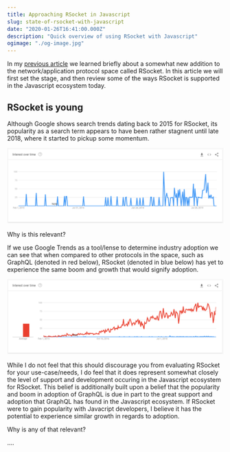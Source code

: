 ```yaml
---
title: Approaching RSocket in Javascript
slug: state-of-rsocket-with-javascript
date: "2020-01-26T16:41:00.000Z"
description: "Quick overview of using RSocket with Javascript"
ogimage: "./og-image.jpg"
---
```


In my [previous article](/reviewing-distributed-system-architectures) we learned briefly about a somewhat new addition to the network/application protocol space called RSocket. In this article we will first set the stage, and then review some of the ways RSocket is supported in the Javascript ecosystem today.

## RSocket is young

Although Google shows search trends dating back to 2015 for RSocket, its popularity as a search term appears to have been rather stagnent until late 2018, where it started to pickup some momentum.

![graph showing rsocket search popularity on Google Trends](./rsocket-search-trends.png)

Why is this relevant?

If we use Google Trends as a tool/lense to determine industry adoption we can see that when compared to other protocols in the space, such  as GraphQL (denoted in red below), RSocket (denoted in blue below) has yet to experience the same boom and growth that would signify adoption.

![graph showing rsocket vs graphql search popularity on Google Trends](./rsocket-search-trends-vs-graphql.png)

While I do not feel that this should discourage you from evaluating RSocket for your use-case/needs, I do feel that it does represent somewhat closely the level of support and development occuring in the Javascript ecosystem for RSocket. This belief is additionally built upon a belief that the popularity and boom in adoption of GraphQL is due in part to the great support and adoption that GraphQL has found in the Javascript ecosystem. If RSocket were to gain popularity with Javacript developers, I believe it has the potential to experience similar growth in regards to adoption.

Why is any of that relevant?

....
